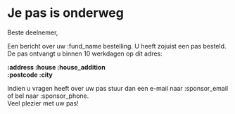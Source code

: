 # Je pas is onderweg

Beste deelnemer,

Een bericht over uw :fund_name bestelling. U heeft zojuist een pas besteld.  
De pas ontvangt u binnen 10 werkdagen op dit adres:
&nbsp;  

**:address :house :house_addition**  
**:postcode :city**

Indien u vragen heeft over uw pas stuur dan een e-mail naar :sponsor_email of bel naar :sponsor_phone.  
Veel plezier met uw pas!

